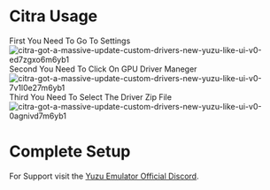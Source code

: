 # Citra Usage
First You Need To Go To Settings
![citra-got-a-massive-update-custom-drivers-new-yuzu-like-ui-v0-ed7zgxo6m6yb1](https://github.com/K11MCH1/AdrenoToolsDrivers/assets/145665569/b8a4bbb1-5fbc-4fff-a16c-050f84f5ed9d)
Second You Need To Click On GPU Driver Maneger
![citra-got-a-massive-update-custom-drivers-new-yuzu-like-ui-v0-7v1l0e27m6yb1](https://github.com/K11MCH1/AdrenoToolsDrivers/assets/145665569/3b5b8e67-023a-4644-9021-bfc83492ebe0)
Third You Need To Select The Driver Zip File
![citra-got-a-massive-update-custom-drivers-new-yuzu-like-ui-v0-0agnivd7m6yb1](https://github.com/K11MCH1/AdrenoToolsDrivers/assets/145665569/02154201-99a9-46d6-bd64-60dfd63eb40d)
# Complete Setup

For Support visit the <a href="https://discord.gg/FAXfZV9">Yuzu Emulator Official Discord</a>.
